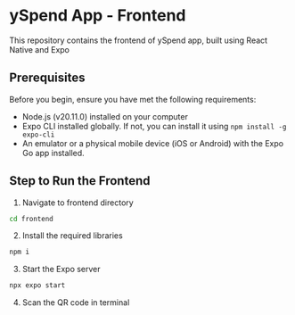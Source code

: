 # ySpend App - Frontend
This repository contains the frontend of ySpend app, built using React Native and Expo

## Prerequisites
Before you begin, ensure you have met the following requirements:
- Node.js (v20.11.0) installed on your computer
- Expo CLI installed globally. If not, you can install it using `npm install -g expo-cli`
- An emulator or a physical mobile device (iOS or Android) with the Expo Go app installed.

## Step to Run the Frontend
1. Navigate to frontend directory
```bash
cd frontend
```
2. Install the required libraries
```bash
npm i
```
3. Start the Expo server
```bash
npx expo start
```
4. Scan the QR code in terminal 
